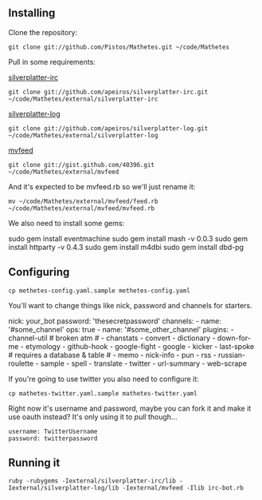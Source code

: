 ## Installing

Clone the repository:

`git clone git://github.com/Pistos/Mathetes.git ~/code/Mathetes`
  
Pull in some requirements:

[silverplatter-irc](http://github.com/apeiros/silverplatter-irc)

`git clone git://github.com/apeiros/silverplatter-irc.git ~/code/Mathetes/external/silverplatter-irc`

[silverplatter-log](git://github.com/apeiros/silverplatter-irc.git)

`git clone git://github.com/apeiros/silverplatter-log.git ~/code/Mathetes/external/silverplatter-log`
  
[mvfeed](http://gist.github.com/40396)

`git clone git://gist.github.com/40396.git ~/code/Mathetes/external/mvfeed`

And it's expected to be mvfeed.rb so we'll just rename it:

`mv ~/code/Mathetes/external/mvfeed/feed.rb ~/code/Mathetes/external/mvfeed/mvfeed.rb`

We also need to install some gems:

  sudo gem install eventmachine
  sudo gem install mash -v 0.0.3
  sudo gem install httparty -v 0.4.3
  sudo gem install m4dbi
  sudo gem install dbd-pg

## Configuring

`cp methetes-config.yaml.sample methetes-config.yaml`

You'll want to change things like nick, password and channels for starters.

  nick: your_bot
  password: 'thesecretpassword'
  channels:
      - name: '#some_channel'
        ops: true
      - name: '#some_other_channel'
  plugins:
    - channel-util
    # broken atm
    # - chanstats
    - convert
    - dictionary
    - down-for-me
    - etymology
    - github-hook
    - google-fight
    - google
    - kicker
    - last-spoke
    # requires a database & table
    # - memo
    - nick-info
    - pun
    - rss
    - russian-roulette
    - sample
    - spell
    - translate
    - twitter
    - url-summary
    - web-scrape
  


If you're going to use twitter you also need to configure it:

`cp mathetes-twitter.yaml.sample mathetes-twitter.yaml`

Right now it's username and password, maybe you can fork it and make it use oauth instead?  It's only using it to *pull* though...

    username: TwitterUsername
    password: twitterpassword

## Running it

`ruby -rubygems -Iexternal/silverplatter-irc/lib -Iexternal/silverplatter-log/lib -Iexternal/mvfeed -Ilib irc-bot.rb`
